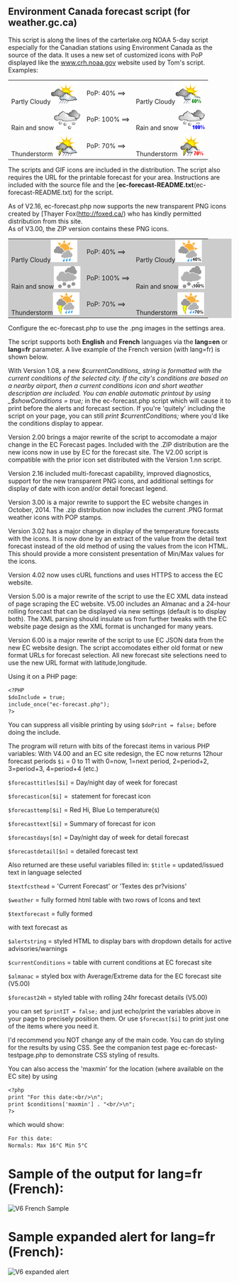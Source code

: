 ## Environment Canada forecast script (for weather.gc.ca)

This script is along the lines of the carterlake.org NOAA 5-day script especially for the Canadian stations using Environment Canada as the source of the data. It uses a new set of customized icons with PoP displayed like the www.crh.noaa.gov website used by Tom's script. Examples:

<table cellspacing="3" cellpadding="2" border="0">
<tbody>
<tr>
<td>Partly Cloudy<img src="./ec-icons/06.gif"></td>
<td>PoP: 40% ==></td>
<td>Partly Cloudy<img src="./ec-icons/06p40.gif"></td>
</tr>
<tr>
<td>Rain and snow<img src="./ec-icons/17.gif"></td>
<td>PoP: 100% ==></td>
<td>Rain and snow<img src="./ec-icons/17p100.gif"></td>
</tr>
<tr>
<td>Thunderstorm<img src="./ec-icons/09.gif"></td>
<td>PoP: 70% ==></td>
<td>Thunderstorm<img src="./ec-icons/09p70.gif"></td>
</tr>
</tbody>
</table>

The scripts and GIF icons are included in the distribution. The script also requires the URL for the printable forecast for your area. Instructions are included with the source file and the [**ec-forecast-README.txt**(ec-forecast-README.txt) for the script.

As of V2.16, ec-forecast.php now supports the new transparent PNG icons created by [Thayer Fox(http://foxed.ca/) who has kindly permitted distribution from this site.  
As of V3.00, the ZIP version contains these PNG icons.

<table style="border:none;background-color: #CCC" cellspacing="3" cellpadding="2">
<tbody>
<tr>
<td>Partly Cloudy<img src="./ec-icons/06.png"></td>
<td>PoP: 40% ==></td>
<td>Partly Cloudy<img src="./ec-icons/06p40.png"></td>
</tr>
<tr>
<td>Rain and snow<img src="./ec-icons/17.png"></td>
<td>PoP: 100% ==></td>
<td>Rain and snow<img src="./ec-icons/17p100.png"></td>
</tr>
<tr>
<td>Thunderstorm<img src="./ec-icons/09.png"></td>
<td>PoP: 70% ==></td>
<td>Thunderstorm<img src="./ec-icons/09p70.png"></td>
</tr>
</tbody>
</table>

Configure the ec-forecast.php to use the .png images in the settings area.

The script supports both **English** and **French** languages via the **lang=en** or **lang=fr** parameter. A live example of the French version (with lang=fr) is shown below.

With Version 1.08, a new _$currentConditions_ string is formatted with the current conditions of the selected city. If the city's conditions are based on a nearby airport, then a current conditions icon and short weather description are included. You can enable automatic printout by using _$showConditions = true;_ in the ec-forecast.php script which will cause it to print before the alerts and forecast section. If you're 'quitely' including the script on your page, you can still _print $currentConditions;_ where you'd like the conditions display to appear.

Version 2.00 brings a major rewrite of the script to accomodate a major change in the EC Forecast pages. Included with the .ZIP distribution are the new icons now in use by EC for the forecast site. The V2.00 script is compatible with the prior icon set distributed with the Version 1.nn script.

Version 2.16 included multi-forecast capability, improved diagnostics, support for the new transparent PNG icons, and additional settings for display of date with icon and/or detail forecast legend.

Version 3.00 is a major rewrite to support the EC website changes in October, 2014\. The .zip distribution now includes the current .PNG format weather icons with POP stamps.

Version 3.02 has a major change in display of the temperature forecasts with the icons. It is now done by an extract of the value from the detail text forecast instead of the old method of using the values from the icon HTML. This should provide a more consistent presentation of Min/Max values for the icons.  

Version 4.02 now uses cURL functions and uses HTTPS to access the EC website.

Version 5.00 is a major rewrite of the script to use the EC XML data instead of page scraping the EC website. V5.00 includes an Almanac and a 24-hour rolling forecast that can be displayed via new settings (default is to display both). The XML parsing should insulate us from further tweaks with the EC website page design as the XML format is unchanged for many years.

Version 6.00 is a major rewrite of the script to use EC JSON data from the new EC website design.  The script accomodates either old format or new format URLs for forecast selection.
All new forecast site selections need to use the new URL format with latitude,longitude.

Using it on a PHP page:

```
<?PHP
$doInclude = true;
include_once("ec-forecast.php");
?>
```

You can suppress all visible printing by using ```$doPrint = false;``` before doing the include.

The program will return with bits of the forecast items in various
PHP variables:
With V4.00 and an EC site redesign, the EC now returns 12hour forecast periods
 ```$i``` = 0 to 11  with 0=now, 1=next period, 2=period+2, 3=period+3, 4=period+4 (etc.)

```$forecasttitles[$i]``` = Day/night day of week for forecast

```$forecasticon[$i]``` = <img> statement for forecast icon

```$forecasttemp[$i]``` = Red Hi, Blue Lo temperature(s)

```$forecasttext[$i]``` = Summary of forecast for icon

```$forecastdays[$n]``` = Day/night day of week for detail forecast

```$forecastdetail[$n]``` = detailed forecast text

Also returned are these useful variables filled in:
```$title``` = updated/issued text in language selected

```$textfcsthead``` = 'Current Forecast' or 'Textes des pr?visions'

```$weather``` = fully formed html table with two rows of Icons and text

```$textforecast``` = fully formed <div> with text forecast as <dl>

```$alertstring``` = styled HTML to display bars with dropdown details for active advisories/warnings

```$currentConditions``` = table with current conditions at EC forecast site

```$almanac``` = styled box with Average/Extreme data for the EC forecast site (V5.00)

```$forecast24h``` = styled table with rolling 24hr forecast details (V5.00)

you can set ```$printIT = false;``` and just echo/print the variables above in your page to precisely position them.  Or use ```$forecast[$i]``` to print just one of the items where you need it.

 I'd recommend you NOT change any of the main code.  You can do styling  for the results by using CSS.  See the companion test page
 ec-forecast-testpage.php to demonstrate CSS styling of results.

You can also access the 'maxmin' for the location (where available on the EC site) by using

```
<?php  
print "For this date:<br/>\n";  
print $conditions['maxmin'] . "<br/>\n";  
?>
```

which would show:

```
For this date:  
Normals: Max 16°C Min 5°C
```

# Sample of the output for lang=fr (French):
![V6 French Sample](https://github.com/user-attachments/assets/14804896-528d-4615-806e-2e34ce1f11a8)

# Sample expanded alert for lang=fr (French):
![V6 expanded alert](https://github.com/user-attachments/assets/ac4944b9-3401-44cf-846b-11995bd572df)
